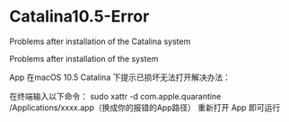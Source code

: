 # Catalina10.5-Error
Problems after installation of the Catalina system

Problems after installation of the system


App 在macOS 10.5 Catalina 下提示已损坏无法打开解决办法：

在终端输入以下命令：
sudo xattr -d com.apple.quarantine /Applications/xxxx.app（换成你的报错的App路径）
重新打开 App 即可运行
